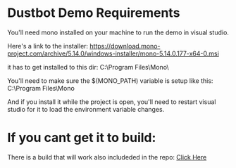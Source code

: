 # Dustbot Demo Requirements

You'll need mono installed on your machine to run the demo in visual studio.

Here's a link to the installer:
https://download.mono-project.com/archive/5.14.0/windows-installer/mono-5.14.0.177-x64-0.msi

it has to get installed to this dir: C:\Program Files\Mono\

You'll need to make sure the $(MONO_PATH) variable is setup like this:
C:\Program Files\Mono

And if you install it while the project is open, you'll need to restart visual studio for it to load the environment variable changes.


# If you cant get it to build:
There is a build that will work also includeded in the repo: [Click Here](https://github.com/dale-findlay/dustbot-demo/blob/master/DustBot_Build.zip)
